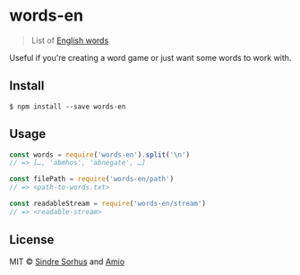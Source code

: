 # words-en

> List of [English words](https://github.com/atebits/Words/blob/master/Words/en.txt)

Useful if you're creating a word game or just want some words to work with.

## Install

```
$ npm install --save words-en
```

## Usage

```js
const words = require('words-en').split('\n')
// => […, 'abmhos', 'abnegate', …]

const filePath = require('words-en/path')
// => <path-to-words.txt>

const readableStream = require('words-en/stream')
// => <readable-stream>
```

## License

MIT © [Sindre Sorhus](https://sindresorhus.com) and [Amio](https://amio.cn)
